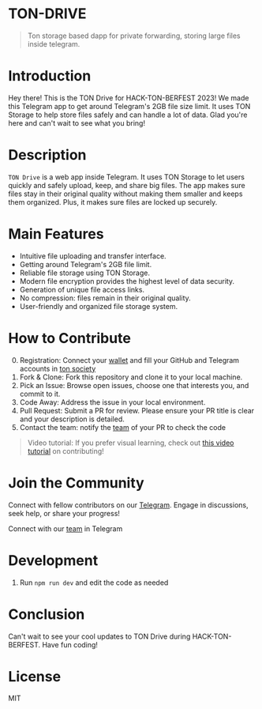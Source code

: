 # TON-DRIVE
> Ton storage based dapp for private forwarding, storing large files inside telegram.


# Introduction
Hey there! This is the TON Drive for HACK-TON-BERFEST 2023! We made this Telegram app to get around Telegram's 2GB file size limit. It uses TON Storage to help store files safely and can handle a lot of data. Glad you're here and can't wait to see what you bring!
# Description
`TON Drive` is a web app inside Telegram. It uses TON Storage to let users quickly and safely upload, keep, and share big files. The app makes sure files stay in their original quality without making them smaller and keeps them organized. Plus, it makes sure files are locked up securely.

# Main Features
* Intuitive file uploading and transfer interface.
* Getting around Telegram's 2GB file limit.
* Reliable file storage using TON Storage.
* Modern file encryption provides the highest level of data security.
* Generation of unique file access links.
* No compression: files remain in their original quality.
* User-friendly and organized file storage system.

# How to Contribute
0. Registration: Connect your [wallet]("https://tonkeeper.com/") and fill your GitHub and Telegram accounts in [ton society]()
1. Fork & Clone: Fork this repository and clone it to your local machine.
2. Pick an Issue: Browse open issues, choose one that interests you, and commit to it.
3. Code Away: Address the issue in your local environment.
4. Pull Request: Submit a PR for review. Please ensure your PR title is clear and your description is detailed.
5. Contact the team: notify the [team]() of your PR to check the code


>Video tutorial: If you prefer visual learning, check out [this video tutorial]() on contributing!

# Join the Community

Connect with fellow contributors on our [Telegram]("https://t.me/hack_ton_berfest_2023"). Engage in discussions, seek help, or share your progress!

Connect with our [team]("") in Telegram

# Development
1. Run `npm run dev` and edit the code as needed

[//]: # (2. On push to the `main` branch, the app will be automatically deployed via github actions.)

# Conclusion
Can't wait to see your cool updates to TON Drive during HACK-TON-BERFEST. Have fun coding!
# License
MIT
